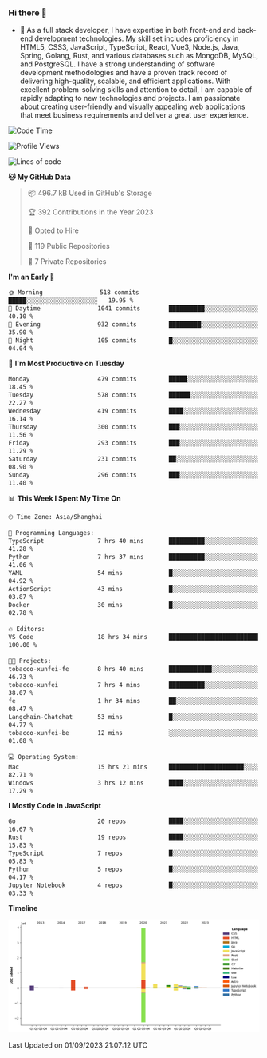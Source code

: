 ### Hi there 👋

- 🌱 As a full stack developer, I have expertise in both front-end and back-end development technologies. My skill set includes proficiency in HTML5, CSS3, JavaScript, TypeScript, React, Vue3, Node.js, Java, Spring, Golang, Rust, and various databases such as MongoDB, MySQL, and PostgreSQL. I have a strong understanding of software development methodologies and have a proven track record of delivering high-quality, scalable, and efficient applications. With excellent problem-solving skills and attention to detail, I am capable of rapidly adapting to new technologies and projects. I am passionate about creating user-friendly and visually appealing web applications that meet business requirements and deliver a great user experience.

<!--START_SECTION:waka-->
![Code Time](http://img.shields.io/badge/Code%20Time-1%2C122%20hrs%2055%20mins-blue)

![Profile Views](http://img.shields.io/badge/Profile%20Views-0-blue)

![Lines of code](https://img.shields.io/badge/From%20Hello%20World%20I%27ve%20Written-6.0%20million%20lines%20of%20code-blue)

**🐱 My GitHub Data** 

> 📦 496.7 kB Used in GitHub's Storage 
 > 
> 🏆 392 Contributions in the Year 2023
 > 
> 💼 Opted to Hire
 > 
> 📜 119 Public Repositories 
 > 
> 🔑 7 Private Repositories 
 > 
**I'm an Early 🐤** 

```text
🌞 Morning                518 commits         █████░░░░░░░░░░░░░░░░░░░░   19.95 % 
🌆 Daytime                1041 commits        ██████████░░░░░░░░░░░░░░░   40.10 % 
🌃 Evening                932 commits         █████████░░░░░░░░░░░░░░░░   35.90 % 
🌙 Night                  105 commits         █░░░░░░░░░░░░░░░░░░░░░░░░   04.04 % 
```
📅 **I'm Most Productive on Tuesday** 

```text
Monday                   479 commits         █████░░░░░░░░░░░░░░░░░░░░   18.45 % 
Tuesday                  578 commits         ██████░░░░░░░░░░░░░░░░░░░   22.27 % 
Wednesday                419 commits         ████░░░░░░░░░░░░░░░░░░░░░   16.14 % 
Thursday                 300 commits         ███░░░░░░░░░░░░░░░░░░░░░░   11.56 % 
Friday                   293 commits         ███░░░░░░░░░░░░░░░░░░░░░░   11.29 % 
Saturday                 231 commits         ██░░░░░░░░░░░░░░░░░░░░░░░   08.90 % 
Sunday                   296 commits         ███░░░░░░░░░░░░░░░░░░░░░░   11.40 % 
```


📊 **This Week I Spent My Time On** 

```text
🕑︎ Time Zone: Asia/Shanghai

💬 Programming Languages: 
TypeScript               7 hrs 40 mins       ██████████░░░░░░░░░░░░░░░   41.28 % 
Python                   7 hrs 37 mins       ██████████░░░░░░░░░░░░░░░   41.06 % 
YAML                     54 mins             █░░░░░░░░░░░░░░░░░░░░░░░░   04.92 % 
ActionScript             43 mins             █░░░░░░░░░░░░░░░░░░░░░░░░   03.87 % 
Docker                   30 mins             █░░░░░░░░░░░░░░░░░░░░░░░░   02.78 % 

🔥 Editors: 
VS Code                  18 hrs 34 mins      █████████████████████████   100.00 % 

🐱‍💻 Projects: 
tobacco-xunfei-fe        8 hrs 40 mins       ████████████░░░░░░░░░░░░░   46.73 % 
tobacco-xunfei           7 hrs 4 mins        ██████████░░░░░░░░░░░░░░░   38.07 % 
fe                       1 hr 34 mins        ██░░░░░░░░░░░░░░░░░░░░░░░   08.47 % 
Langchain-Chatchat       53 mins             █░░░░░░░░░░░░░░░░░░░░░░░░   04.77 % 
tobacco-xunfei-be        12 mins             ░░░░░░░░░░░░░░░░░░░░░░░░░   01.08 % 

💻 Operating System: 
Mac                      15 hrs 21 mins      █████████████████████░░░░   82.71 % 
Windows                  3 hrs 12 mins       ████░░░░░░░░░░░░░░░░░░░░░   17.29 % 
```

**I Mostly Code in JavaScript** 

```text
Go                       20 repos            ████░░░░░░░░░░░░░░░░░░░░░   16.67 % 
Rust                     19 repos            ████░░░░░░░░░░░░░░░░░░░░░   15.83 % 
TypeScript               7 repos             █░░░░░░░░░░░░░░░░░░░░░░░░   05.83 % 
Python                   5 repos             █░░░░░░░░░░░░░░░░░░░░░░░░   04.17 % 
Jupyter Notebook         4 repos             █░░░░░░░░░░░░░░░░░░░░░░░░   03.33 % 
```



**Timeline**

![Lines of Code chart](https://raw.githubusercontent.com/elton/elton/main/assets/bar_graph.png)


 Last Updated on 01/09/2023 21:07:12 UTC
<!--END_SECTION:waka-->

<!--
**elton/elton** is a ✨ _special_ ✨ repository because its `README.md` (this file) appears on your GitHub profile.

Here are some ideas to get you started:

- 🔭 I’m currently working on ...
- 🌱 I’m currently learning ...
- 👯 I’m looking to collaborate on ...
- 🤔 I’m looking for help with ...
- 💬 Ask me about ...
- 📫 How to reach me: ...
- 😄 Pronouns: ...
- ⚡ Fun fact: ...
-->
